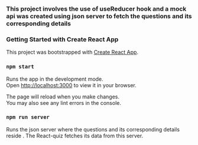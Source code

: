 ### This project involves the use of useReducer hook and a mock api was created using json server to fetch the questions and its corresponding details

### Getting Started with Create React App

This project was bootstrapped with [Create React App](https://github.com/facebook/create-react-app).


### `npm start`

Runs the app in the development mode.\
Open [http://localhost:3000](http://localhost:3000) to view it in your browser.

The page will reload when you make changes.\
You may also see any lint errors in the console.

### `npm run server`

Runs the json server where the questions and its corresponding details reside . The React-quiz fetches its data from this server.
